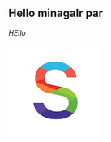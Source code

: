 ## Hello minagalr par

_HEllo_

![alt text](https://raw.githubusercontent.com/justin-htun/tree/main/images/ecommerce/shop_mm.png)
